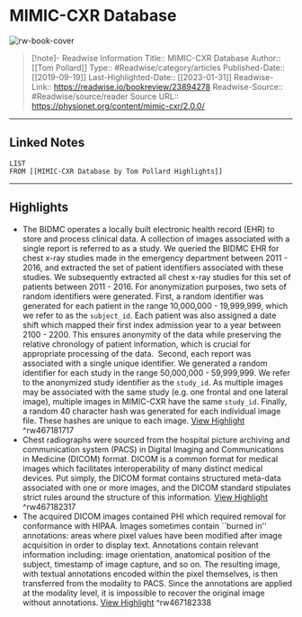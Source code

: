 # MIMIC-CXR Database

![rw-book-cover](https://readwise-assets.s3.amazonaws.com/static/images/article3.5c705a01b476.png)
<br>
>[!note]- Readwise Information
>Title:: MIMIC-CXR Database
>Author:: [[Tom Pollard]]
>Type:: #Readwise/category/articles
>Published-Date:: [[2019-09-19]]
>Last-Highlighted-Date:: [[2023-01-31]]
>Readwise-Link:: https://readwise.io/bookreview/23894278
>Readwise-Source:: #Readwise/source/reader
>Source URL:: https://physionet.org/content/mimic-cxr/2.0.0/
--- 

## Linked Notes
```dataview
LIST
FROM [[MIMIC-CXR Database by Tom Pollard Highlights]]
```

---

## Highlights
- The BIDMC operates a locally built electronic health record (EHR) to store and process clinical data. A collection of images associated with a single report is referred to as a study. We queried the BIDMC EHR for chest x-ray studies made in the emergency department between 2011 - 2016, and extracted the set of patient identifiers associated with these studies. We subsequently extracted all chest x-ray studies for this set of patients between 2011 - 2016. For anonymization purposes, two sets of random identifiers were generated. First, a random identifier was generated for each patient in the range 10,000,000 - 19,999,999, which we refer to as the `subject_id`. Each patient was also assigned a date shift which mapped their first index admission year to a year between 2100 - 2200. This ensures anonymity of the data while preserving the relative chronology of patient information, which is crucial for appropriate processing of the data.  Second, each report was associated with a single unique identifier. We generated a random identifier for each study in the range 50,000,000 - 59,999,999. We refer to the anonymized study identifier as the `study_id`. As multiple images may be associated with the same study (e.g. one frontal and one lateral image), multiple images in MIMIC-CXR have the same `study_id`. Finally, a random 40 character hash was generated for each individual image file. These hashes are unique to each image. [View Highlight](https://readwise.io/open/467181717) ^rw467181717
- Chest radiographs were sourced from the hospital picture archiving and communication system (PACS) in Digital Imaging and Communications in Medicine (DICOM) format. DICOM is a common format for medical images which facilitates interoperability of many distinct medical devices. Put simply, the DICOM format contains structured meta-data associated with one or more images, and the DICOM standard stipulates strict rules around the structure of this information. [View Highlight](https://readwise.io/open/467182317) ^rw467182317
- The acquired DICOM images contained PHI which required removal for conformance with HIPAA. Images sometimes contain ``burned in'' annotations: areas where pixel values have been modified after image acquisition in order to display text. Annotations contain relevant information including: image orientation, anatomical position of the subject, timestamp of image capture, and so on. The resulting image, with textual annotations encoded within the pixel themselves, is then transferred from the modality to PACS. Since the annotations are applied at the modality level, it is impossible to recover the original image without annotations. [View Highlight](https://readwise.io/open/467182338) ^rw467182338
